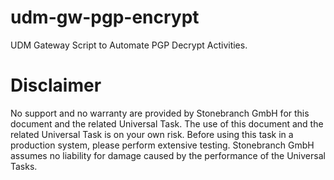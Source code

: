 # udm-gw-pgp-encrypt
UDM Gateway Script to Automate PGP Decrypt Activities.

# Disclaimer
No support and no warranty are provided by Stonebranch GmbH for this document and the related Universal Task. The use of this document and the related Universal Task is on your own risk.
Before using this task in a production system, please perform extensive testing. Stonebranch GmbH assumes no liability for damage caused by the performance of the Universal Tasks.
